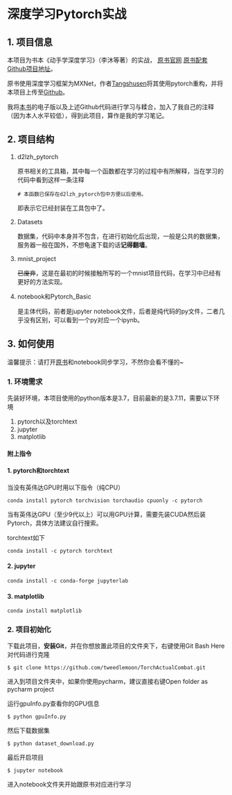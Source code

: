 # 深度学习Pytorch实战

## 1. 项目信息

本项目为书本《动手学深度学习》（李沐等著）的实战， [原书官网](http://zh.d2l.ai/) [原书配套Github项目地址](https://github.com/d2l-ai/d2l-zh)。  

原书使用深度学习框架为MXNet，作者[Tangshusen](https://tangshusen.me/)将其使用pytorch重构，并将本项目上传至[Github](https://github.com/ShusenTang/Dive-into-DL-PyTorch)。  

我将[本书](https://tangshusen.me/Dive-into-DL-PyTorch/#/)的电子版以及上述Github代码进行学习与糅合，加入了我自己的注释（因为本人水平较低），得到此项目，算作是我的学习笔记。

## 2. 项目结构

1. d2lzh_pytorch

   原书相关的工具箱，其中每一个函数都在学习的过程中有所解释，当在学习的代码中看到这样一条注释

   ```
   # 本函数已保存在d2lzh_pytorch包中方便以后使用。
   ```

   即表示它已经封装在工具包中了。

2. Datasets

   数据集，代码中本身并不包含，在进行初始化后出现，一般是公共的数据集，服务器一般在国外，不想龟速下载的话**记得翻墙**。

3. mnist_project

   ~~已废弃~~，这是在最初的时候接触所写的一个mnist项目代码，在学习中已经有更好的方法实现。

4. notebook和Pytorch_Basic

   是主体代码，前者是jupyter notebook文件，后者是纯代码的py文件，二者几乎没有区别，可以看到一个py对应一个ipynb。

## 3. 如何使用

温馨提示：请打开[原书](https://tangshusen.me/Dive-into-DL-PyTorch/#/)和notebook同步学习，不然你会看不懂的~  

### 1. 环境需求

先装好环境，本项目使用的python版本是3.7，目前最新的是3.7.11，需要以下环境

1. pytorch以及torchtext
2. jupyter
3. matplotlib

#### 附上指令

#### 1. pytorch和torchtext

当没有英伟达GPU时用以下指令（纯CPU）

```
conda install pytorch torchvision torchaudio cpuonly -c pytorch
```

当有英伟达GPU（至少9代以上）可以用GPU计算，需要先装CUDA然后装Pytorch，具体方法建议自行搜索。  

torchtext如下

```
conda install -c pytorch torchtext
```

#### 2. jupyter

```
conda install -c conda-forge jupyterlab
```

#### 3. matplotlib

```
conda install matplotlib 
```

### 2. 项目初始化

下载此项目，**安装Git**，并在你想放置此项目的文件夹下，右键使用Git Bash Here对代码进行克隆

```
$ git clone https://github.com/tweedlemoon/TorchActualCombat.git
```

进入到项目文件夹中，如果你使用pycharm，建议直接右键Open folder as pycharm project  

运行gpuInfo.py查看你的GPU信息

```
$ python gpuInfo.py
```

然后下载数据集

```
$ python dataset_download.py
```

最后开启项目

```
$ jupyter notebook
```

进入notebook文件夹开始跟原书对应进行学习


